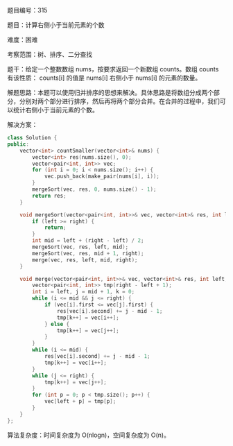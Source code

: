 题目编号：315

题目：计算右侧小于当前元素的个数

难度：困难

考察范围：树、排序、二分查找

题干：给定一个整数数组 nums，按要求返回一个新数组 counts。数组 counts 有该性质： counts[i] 的值是 nums[i] 右侧小于 nums[i] 的元素的数量。

解题思路：本题可以使用归并排序的思想来解决。具体思路是将数组分成两个部分，分别对两个部分进行排序，然后再将两个部分合并。在合并的过程中，我们可以统计右侧小于当前元素的个数。

解决方案：

```cpp
class Solution {
public:
    vector<int> countSmaller(vector<int>& nums) {
        vector<int> res(nums.size(), 0);
        vector<pair<int, int>> vec;
        for (int i = 0; i < nums.size(); i++) {
            vec.push_back(make_pair(nums[i], i));
        }
        mergeSort(vec, res, 0, nums.size() - 1);
        return res;
    }

    void mergeSort(vector<pair<int, int>>& vec, vector<int>& res, int left, int right) {
        if (left >= right) {
            return;
        }
        int mid = left + (right - left) / 2;
        mergeSort(vec, res, left, mid);
        mergeSort(vec, res, mid + 1, right);
        merge(vec, res, left, mid, right);
    }

    void merge(vector<pair<int, int>>& vec, vector<int>& res, int left, int mid, int right) {
        vector<pair<int, int>> tmp(right - left + 1);
        int i = left, j = mid + 1, k = 0;
        while (i <= mid && j <= right) {
            if (vec[i].first <= vec[j].first) {
                res[vec[i].second] += j - mid - 1;
                tmp[k++] = vec[i++];
            } else {
                tmp[k++] = vec[j++];
            }
        }
        while (i <= mid) {
            res[vec[i].second] += j - mid - 1;
            tmp[k++] = vec[i++];
        }
        while (j <= right) {
            tmp[k++] = vec[j++];
        }
        for (int p = 0; p < tmp.size(); p++) {
            vec[left + p] = tmp[p];
        }
    }
};
```

算法复杂度：时间复杂度为 O(nlogn)，空间复杂度为 O(n)。